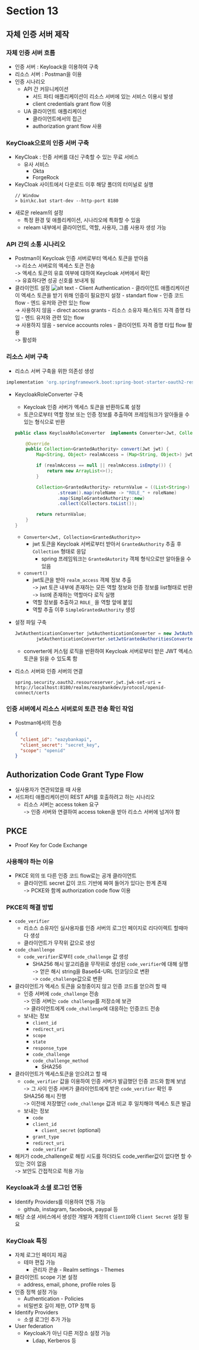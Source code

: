 # Section 13

## 자체 인증 서버 제작

### 자체 인증 서버 흐름

- 인증 서버 : Keyloack을 이용하여 구축
- 리소스 서버 : Postman을 이용
- 인증 시나리오
  - API 간 커뮤니케이션
    - 서드 파티 애플리케이션이 리소스 서버에 있는 서비스 이용시 발생
    - client credentials grant flow 이용
  - UA 클라이언트 애플리케이션
    - 클라이언트에서의 접근
    - authorization grant flow 사용

### KeyCloak으로의 인증 서버 구축

- KeyCloak : 인증 서버를 대신 구축할 수 있는 무료 서비스
  - 유사 서비스
    - Okta
    - ForgeRock
- KeyCloak 사이트에서 다운로드 이후 해당 폴더의 터미널로 실행
  ```
  // Window
  > bin\kc.bat start-dev --http-port 8180
  ```
- 새로운 releam의 설정
  - 특정 환경 및 애플리케이션, 시나리오에 특화할 수 있음
  - releam 내부에서 클라이언트, 역할, 사용자, 그룹 사용자 생성 가능

### API 간의 소통 시나리오

- Postman이 Keycloak 인증 서버로부터 엑세스 토큰을 받아옴 \
  -> 리소스 서버로의 엑세스 토큰 전송 \
  -> 엑세스 토큰의 유효 여부에 대하여 Keycloak 서버에서 확인 \
  -> 유효하다면 성공 신호를 보내게 됨
- 클라이언트 설정
  ![alt text](img/image.png) - Client Authentication - 클라이언트 애플리케이션이 엑세스 토큰을 받기 위해 인증이 필요한지 설정 - standart flow - 인증 코드 flow - 엔드 유저와 관련 있는 flow \
   -> 사용하지 않음 - direct access grants - 리소스 소유자 패스워드 자격 증명 타입 - 엔드 유저와 관련 있는 flow \
   -> 사용하지 않음 - service accounts roles - 클라이언트 자격 증명 타입 flow 활용 \
   -> 활성화

### 리소스 서버 구축

- 리소스 서버 구축을 위한 의존성 생성

```groovy
implementation 'org.springframework.boot:spring-boot-starter-oauth2-resource-server'
```

- KeycloakRoleConverter 구축

  - Keycloak 인증 서버가 엑세스 토큰을 반환하도록 설정
  - 토큰으로부터 역할 정보 또는 인증 정보를 추출하여 프레임워크가 알아들을 수 있는 형식으로 반환

  ```Java
  public class KeycloakRoleConverter  implements Converter<Jwt, Collection<GrantedAuthority>> {

      @Override
      public Collection<GrantedAuthority> convert(Jwt jwt) {
          Map<String, Object> realmAccess = (Map<String, Object>) jwt.getClaims().get("realm_access");

          if (realmAccess == null || realmAccess.isEmpty()) {
              return new ArrayList<>();
          }

          Collection<GrantedAuthority> returnValue = ((List<String>) realmAccess.get("roles"))
                  .stream().map(roleName -> "ROLE_" + roleName)
                  .map(SimpleGrantedAuthority::new)
                  .collect(Collectors.toList());

          return returnValue;
      }
  }
  ```

  - `Converter<Jwt, Collection<GrantedAuthority>>`
    - jwt 토큰을 Keycloak 서버로부터 받아서 `GrantedAuthority` 추출 후 `Collection` 형태로 응답
      - spring 프레임워크는 `GrantedAutority` 객체 형식으로만 알아들을 수 있음
  - `convert()`
    - jwt토큰을 받아 `realm_access` 객체 정보 추출 \
      -> jwt 토큰 내부에 존재하는 모든 역할 정보와 인증 정보를 list형태로 반환 \
      -> list에 존재하는 역할마다 로직 실행
    - 역할 정보를 추출하고 `ROLE_` 을 역할 앞에 붙임
    - 역할 추출 이후 `SimpleGrantedAuthority` 생성

- 설정 파일 구축

  ```Java
  JwtAuthenticationConverter jwtAuthenticationConverter = new JwtAuthenticationConverter();
          jwtAuthenticationConverter.setJwtGrantedAuthoritiesConverter(new KeycloakRoleConverter());

  ```

  - converter에 커스텀 로직을 반환하여 Keycloak 서버로부터 받은 JWT 엑세스 토큰을 읽을 수 있도록 함

- 리소스 서버와 인증 서버의 연결
  ```
  spring.security.oauth2.resourceserver.jwt.jwk-set-uri = http://localhost:8180/realms/eazybankdev/protocol/openid-connect/certs
  ```

### 인증 서버에서 리소스 서버로의 토큰 전송 확인 작업

- Postman에서의 전송
  ```json
  {
    "client_id": "eazybankapi",
    "client_secret": "secret_key",
    "scope": "openid"
  }
  ```

## Authorization Code Grant Type Flow

- 실사용자가 연관되었을 때 사용
- 서드파티 애플리케이션이 REST API를 호출하려고 하는 시나리오
  - 리소스 서버는 access token 요구 \
    -> 인증 서버와 연결하여 access token을 받아 리소스 서버에 넘겨야 함

## PKCE

- Proof Key for Code Exchange

### 사용해야 하는 이유

- PKCE 외의 또 다른 인증 코드 flow로는 공개 클라이언트
  - 클라이언트 secret 값이 코드 기반에 짜여 들어가 있다는 한계 존재 \
    -> PCKE와 함께 authorization code flow 이용

### PKCE의 해결 방법

- `code_verifier`
  - 리소스 소유자인 실사용자를 인증 서버의 로그인 페이지로 리다이렉트 할때마다 생성
  - 클라이언트가 무작위 값으로 생성
- `code_chanllenge`
  - `code_verifier`로부터 `code_challenge` 값 생성
    - SHA256 해시 알고리즘을 무작위로 생성된 `code_verifier`에 대해 실행 \
      -> 얻은 해시 string을 Base64-URL 인코딩으로 변환 \
      -> `code_challenge`값으로 변환
- 클라이언트가 엑세스 토큰을 요청중이지 않고 인증 코드를 얻으려 할 때
  - 인증 서버에 `code_challenge` 전송 \
    -> 인증 서버는 `code challenge`를 저장소에 보관 \
    -> 클라이언트에게 `code_challenge`에 대응하는 인증코드 전송
  - 보내는 정보
    - `client_id`
    - `redirect_uri`
    - `scope`
    - `state`
    - `response_type`
    - `code_challenge`
    - `code_challenge_method`
      - SHA256
- 클라이언트가 엑세스토큰을 얻으려고 할 때
  - `code_verifier` 값을 이용하여 인증 서버가 발급했던 인증 코드와 함께 보냄 \
    -> 그 사이 인증 서버가 클라이언트에게 받은 `code_verifier` 확인 후 SHA256 해시 진행 \
    -> 이전에 저장했던 `code_challenge` 값과 비교 후 일치해야 엑세스 토큰 발급
  - 보내는 정보
    - `code`
    - `client_id`
      - `client_secret` (optional)
    - `grant_type`
    - `redirect_uri`
    - `code_verifier`
- 해커가 code_challenge로 해킹 시도를 하더라도 code_verifier값이 없다면 할 수 있는 것이 없음 \
  -> 보안도 간접적으로 적용 가능

### Keycloak과 소셜 로그인 연동

- Identify Providers를 이용하여 연동 가능
  - github, instagram, facebook, paypal 등
- 해당 소셜 서비스에서 생성한 개발자 계정의 `ClientID`와 `Client Secret` 설정 필요

### KeyCloak 특징

- 자체 로그인 페이지 제공
  - 테마 편집 가능
    - 관리자 콘솔 - Realm settings - Themes
- 클라이언트 scope 기본 설정
  - address, email, phone, profile roles 등
- 인증 정책 설정 가능
  - Authentication - Policies
  - 비밀번호 길이 제한, OTP 정책 등
- Identify Providers
  - 소셜 로그인 추가 가능
- User federation
  - Keycloak가 아닌 다른 저장소 설정 가능
    - Ldap, Kerberos 등
